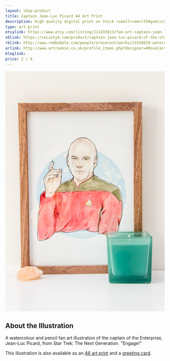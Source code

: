 ```yaml
---
layout: shop-product
title: Captain Jean-Luc Picard A4 Art Print
description: High quality digital print on thick <small><em>(250gsm)</em></small> silk card. Blank on back. Sent in a protective cello bag. A4 in size <small><em>(21 x 29.7cm or 8.3 x 11.7in)</em></small>
type: art-print
etsylink: https://www.etsy.com/listing/211433813/fan-art-captain-jean-luc-picard-of-the
s6link: https://society6.com/product/captain-jean-luc-picard-of-the-starship-enterprise_print#1=45
rblink: http://www.redbubble.com/people/arosecast/works/21558629-watercolour-fanart-illustration-of-captain-jean-luc-picard-from-star-trek-the-next-generation
arlink: http://www.artrookie.co.uk/profile_items.php?designer=ARoseCast&design=9073
bloglink: 
price: 2 / 6
---
```


<div class="carosel">
    <img src="/assets/shop/fanart-picard-star-trek-a4-art-print.jpg" alt="A4 art print of Captain Jean-Luc Picard from the sci-fi TV series Star Trek: The Next Generation, by A Rose Cast" title="A4 art print of Captain Jean-Luc Picard from the sci-fi TV series Star Trek: The Next Generation, by @arosecast">
</div>

<h2>About the Illustration</h2>
A watercolour and pencil fan art illustration of the captain of the Enterprise, Jean-Luc Picard, from Star Trek: The Next Generation. &quot;Engage!&quot;



This illustration is also available as an [A6 art print]() and a [greeting card](/shop/fanart-picard-star-trek-greeting-card.html).